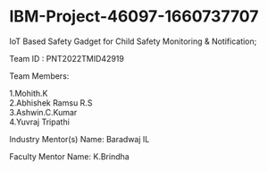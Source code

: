 # IBM-Project-46097-1660737707
IoT Based Safety Gadget for Child Safety Monitoring & Notification; 

Team ID : PNT2022TMID42919

Team Members:

1.Mohith.K <br>
2.Abhishek Ramsu R.S<br>
3.Ashwin.C.Kumar<br>
4.Yuvraj Tripathi<br>

Industry Mentor(s) Name: Baradwaj IL

Faculty Mentor Name: K.Brindha
